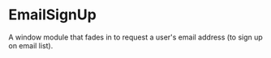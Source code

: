 EmailSignUp
===========

A window module that fades in to request a user's email address (to sign up on email list).
